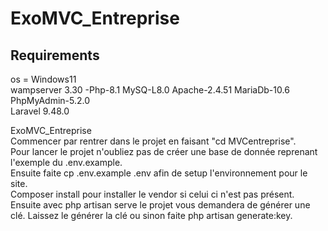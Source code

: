 # ExoMVC_Entreprise

  
## Requirements  
os = Windows11  
wampserver 3.30  -Php-8.1  MySQ-L8.0 Apache-2.4.51 MariaDb-10.6 PhpMyAdmin-5.2.0  
Laravel 9.48.0  

ExoMVC_Entreprise  
Commencer par rentrer dans le projet en faisant "cd MVCentreprise".  
Pour lancer le projet n'oubliez pas de créer une base de donnée reprenant l'exemple du .env.example.  
Ensuite faite cp .env.example .env afin de setup l'environnement pour le site.  
Composer install pour installer le vendor si celui ci n'est pas présent.  
Ensuite avec php artisan serve le projet vous demandera de générer une clé. Laissez le générer la clé ou 
sinon faite php artisan generate:key.  